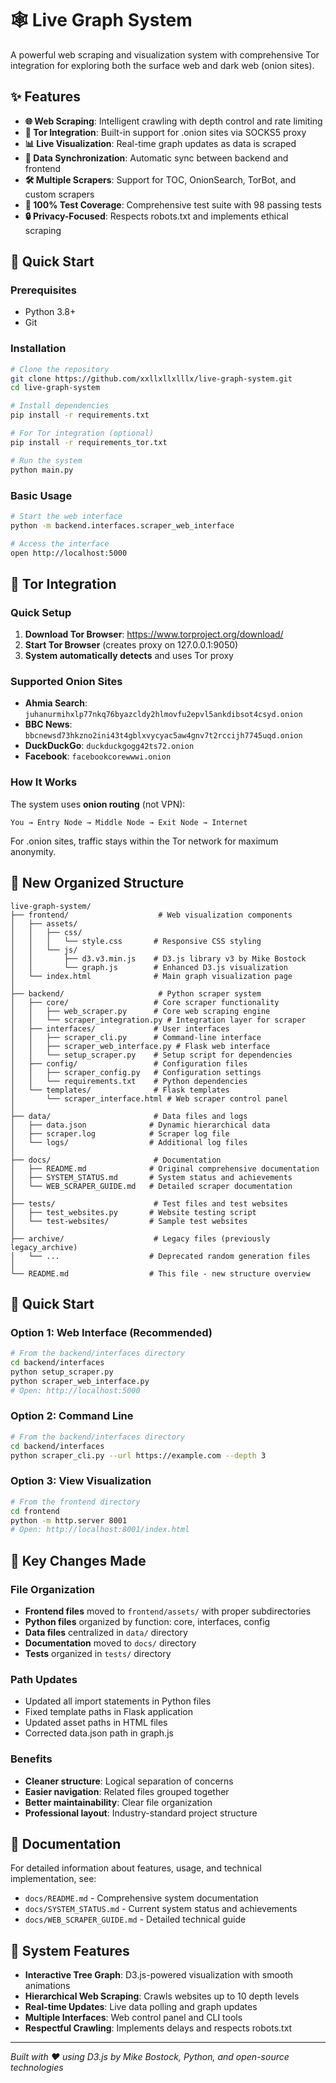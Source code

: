 # 🕸️ Live Graph System

A powerful web scraping and visualization system with comprehensive Tor integration for exploring both the surface web and dark web (onion sites).

## ✨ Features

- **🌐 Web Scraping**: Intelligent crawling with depth control and rate limiting
- **🧅 Tor Integration**: Built-in support for .onion sites via SOCKS5 proxy
- **📊 Live Visualization**: Real-time graph updates as data is scraped
- **🔄 Data Synchronization**: Automatic sync between backend and frontend
- **🛠️ Multiple Scrapers**: Support for TOC, OnionSearch, TorBot, and custom scrapers
- **🧪 100% Test Coverage**: Comprehensive test suite with 98 passing tests
- **🔒 Privacy-Focused**: Respects robots.txt and implements ethical scraping

## 🚀 Quick Start

### Prerequisites
- Python 3.8+
- Git

### Installation
```bash
# Clone the repository
git clone https://github.com/xxllxllxlllx/live-graph-system.git
cd live-graph-system

# Install dependencies
pip install -r requirements.txt

# For Tor integration (optional)
pip install -r requirements_tor.txt

# Run the system
python main.py
```

### Basic Usage
```bash
# Start the web interface
python -m backend.interfaces.scraper_web_interface

# Access the interface
open http://localhost:5000
```

## 🧅 Tor Integration

### Quick Setup
1. **Download Tor Browser**: https://www.torproject.org/download/
2. **Start Tor Browser** (creates proxy on 127.0.0.1:9050)
3. **System automatically detects** and uses Tor proxy

### Supported Onion Sites
- **Ahmia Search**: `juhanurmihxlp77nkq76byazcldy2hlmovfu2epvl5ankdibsot4csyd.onion`
- **BBC News**: `bbcnewsd73hkzno2ini43t4gblxvycyac5aw4gnv7t2rccijh7745uqd.onion`
- **DuckDuckGo**: `duckduckgogg42ts72.onion`
- **Facebook**: `facebookcorewwwi.onion`

### How It Works
The system uses **onion routing** (not VPN):
```
You → Entry Node → Middle Node → Exit Node → Internet
```
For .onion sites, traffic stays within the Tor network for maximum anonymity.

## 📁 New Organized Structure

```
live-graph-system/
├── frontend/                    # Web visualization components
│   ├── assets/
│   │   ├── css/
│   │   │   └── style.css       # Responsive CSS styling
│   │   └── js/
│   │       ├── d3.v3.min.js    # D3.js library v3 by Mike Bostock
│   │       └── graph.js        # Enhanced D3.js visualization
│   └── index.html              # Main graph visualization page
│
├── backend/                     # Python scraper system
│   ├── core/                   # Core scraper functionality
│   │   ├── web_scraper.py      # Core web scraping engine
│   │   └── scraper_integration.py # Integration layer for scraper
│   ├── interfaces/             # User interfaces
│   │   ├── scraper_cli.py      # Command-line interface
│   │   ├── scraper_web_interface.py # Flask web interface
│   │   └── setup_scraper.py    # Setup script for dependencies
│   ├── config/                 # Configuration files
│   │   ├── scraper_config.py   # Configuration settings
│   │   └── requirements.txt    # Python dependencies
│   └── templates/              # Flask templates
│       └── scraper_interface.html # Web scraper control panel
│
├── data/                       # Data files and logs
│   ├── data.json              # Dynamic hierarchical data
│   ├── scraper.log            # Scraper log file
│   └── logs/                  # Additional log files
│
├── docs/                       # Documentation
│   ├── README.md              # Original comprehensive documentation
│   ├── SYSTEM_STATUS.md       # System status and achievements
│   └── WEB_SCRAPER_GUIDE.md   # Detailed scraper documentation
│
├── tests/                      # Test files and test websites
│   ├── test_websites.py       # Website testing script
│   └── test-websites/         # Sample test websites
│
├── archive/                    # Legacy files (previously legacy_archive)
│   └── ...                    # Deprecated random generation files
│
└── README.md                  # This file - new structure overview
```

## 🚀 Quick Start

### Option 1: Web Interface (Recommended)
```bash
# From the backend/interfaces directory
cd backend/interfaces
python setup_scraper.py
python scraper_web_interface.py
# Open: http://localhost:5000
```

### Option 2: Command Line
```bash
# From the backend/interfaces directory
cd backend/interfaces
python scraper_cli.py --url https://example.com --depth 3
```

### Option 3: View Visualization
```bash
# From the frontend directory
cd frontend
python -m http.server 8001
# Open: http://localhost:8001/index.html
```

## 🔧 Key Changes Made

### File Organization
- **Frontend files** moved to `frontend/assets/` with proper subdirectories
- **Python files** organized by function: core, interfaces, config
- **Data files** centralized in `data/` directory
- **Documentation** moved to `docs/` directory
- **Tests** organized in `tests/` directory

### Path Updates
- Updated all import statements in Python files
- Fixed template paths in Flask application
- Updated asset paths in HTML files
- Corrected data.json path in graph.js

### Benefits
- **Cleaner structure**: Logical separation of concerns
- **Easier navigation**: Related files grouped together
- **Better maintainability**: Clear file organization
- **Professional layout**: Industry-standard project structure

## 📖 Documentation

For detailed information about features, usage, and technical implementation, see:
- `docs/README.md` - Comprehensive system documentation
- `docs/SYSTEM_STATUS.md` - Current system status and achievements
- `docs/WEB_SCRAPER_GUIDE.md` - Detailed technical guide

## 🎯 System Features

- **Interactive Tree Graph**: D3.js-powered visualization with smooth animations
- **Hierarchical Web Scraping**: Crawls websites up to 10 depth levels
- **Real-time Updates**: Live data polling and graph updates
- **Multiple Interfaces**: Web control panel and CLI tools
- **Respectful Crawling**: Implements delays and respects robots.txt

---

*Built with ❤️ using D3.js by Mike Bostock, Python, and open-source technologies*
